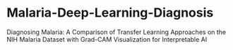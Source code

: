 # Malaria-Deep-Learning-Diagnosis
Diagnosing Malaria: A Comparison of Transfer Learning Approaches on the NIH Malaria Dataset with Grad-CAM Visualization for Interpretable AI 

